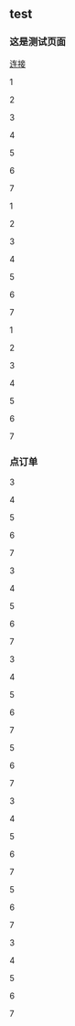 ## test

### 这是测试页面

[连接](#1)

1

2

3

4

5

6

7

1

2

3

4

5

6

7

1

2

3

4

5

6

7

### <span id="1">点订单</span>


3

4

5

6

7



3

4

5

6

7


3

4

5

6

7

5

6

7


3

4

5

6

7

5

6

7


3

4

5

6

7